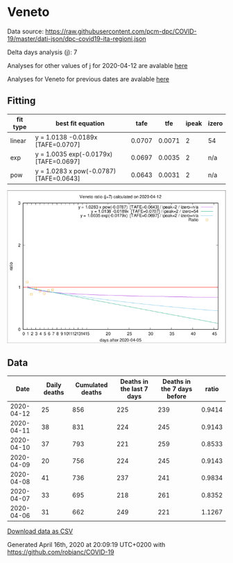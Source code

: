 # Veneto

Data source: https://raw.githubusercontent.com/pcm-dpc/COVID-19/master/dati-json/dpc-covid19-ita-regioni.json

Delta days analysis (j): 7

Analyses for other values of j for 2020-04-12 are avalable [here](../2020-04-12/README.md)

Analyses for Veneto for previous dates are avalable [here](../README.md)

## Fitting 
|fit type|best fit equation|tafe|tfe|ipeak|izero|
|-------|-----|--------|------|---|---|
|linear|y = 1.0138 -0.0189x  [TAFE=0.0707]|0.0707|0.0071|2|54|
|exp|y = 1.0035 exp(-0.0179x)  [TAFE=0.0697]|0.0697|0.0035|2|n/a|
|pow|y = 1.0283 x pow(-0.0787)  [TAFE=0.0643]|0.0643|0.0031|2|n/a|

![Plot](COVID-19_veneto_j7_2020-04-12.png)

## Data
|Date|Daily deaths|Cumulated deaths|Deaths in the last 7 days|Deaths in the 7 days before|ratio|
|----|----------|-----------|-------|--------------------|-----|
|2020-04-12|25|856|225|239|0.9414|
|2020-04-11|38|831|224|245|0.9143|
|2020-04-10|37|793|221|259|0.8533|
|2020-04-09|20|756|224|245|0.9143|
|2020-04-08|41|736|237|241|0.9834|
|2020-04-07|33|695|218|261|0.8352|
|2020-04-06|31|662|249|221|1.1267|

[Download data as CSV](COVID-19_veneto_j7_2020-04-12.csv)

Generated April 16th, 2020 at 20:09:19 UTC+0200 with https://github.com/robianc/COVID-19
